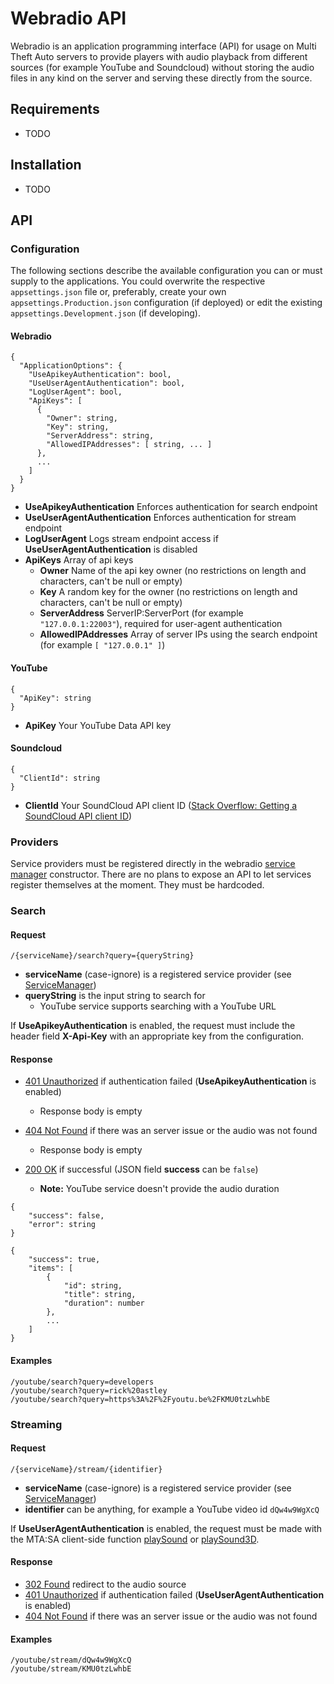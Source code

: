 # Webradio API
Webradio is an application programming interface (API) for usage on Multi Theft Auto servers to provide players with audio playback from different sources (for example YouTube and Soundcloud) without storing the audio files in any kind on the server and serving these directly from the source.

## Requirements
- TODO

## Installation
- TODO

## API

### Configuration
The following sections describe the available configuration you can or must supply to the applications. You could overwrite the respective `appsettings.json` file or, preferably, create your own `appsettings.Production.json` configuration (if deployed) or edit the existing `appsettings.Development.json` (if developing).

#### Webradio
```
{
  "ApplicationOptions": {
    "UseApikeyAuthentication": bool,
    "UseUserAgentAuthentication": bool,
    "LogUserAgent": bool,
    "ApiKeys": [
      {
        "Owner": string,
        "Key": string,
        "ServerAddress": string,
        "AllowedIPAddresses": [ string, ... ]
      },
      ...
    ]
  }
}
```
- **UseApikeyAuthentication** Enforces authentication for search endpoint
- **UseUserAgentAuthentication** Enforces authentication for stream endpoint
- **LogUserAgent** Logs stream endpoint access if **UseUserAgentAuthentication** is disabled
- **ApiKeys** Array of api keys
  - **Owner** Name of the api key owner (no restrictions on length and characters, can't be null or empty)
  - **Key** A random key for the owner (no restrictions on length and characters, can't be null or empty)
  - **ServerAddress** ServerIP:ServerPort (for example `"127.0.0.1:22003"`), required for user-agent authentication
  - **AllowedIPAddresses** Array of server IPs using the search endpoint (for example `[ "127.0.0.1" ]`)

#### YouTube
```
{
  "ApiKey": string
}
```
- **ApiKey** Your YouTube Data API key

#### Soundcloud
```
{
  "ClientId": string
}
```
- **ClientId** Your SoundCloud API client ID ([Stack Overflow: Getting a SoundCloud API client ID](https://stackoverflow.com/q/40992480))

### Providers
Service providers must be registered directly in the webradio [service manager](webradio/Service/ServiceManager.cs) constructor. There are no plans to expose an API to let services register themselves at the moment. They must be hardcoded.

### Search

#### Request
```
/{serviceName}/search?query={queryString}
```
- **serviceName** (case-ignore) is a registered service provider (see [ServiceManager](webradio/Service/ServiceManager.cs))
- **queryString** is the input string to search for
  - YouTube service supports searching with a YouTube URL

If **UseApikeyAuthentication** is enabled, the request must include the header field **X-Api-Key** with an appropriate key from the configuration.

#### Response
- [401 Unauthorized](https://httpstatuses.com/401) if authentication failed (**UseApikeyAuthentication** is enabled)
  - Response body is empty

- [404 Not Found](https://httpstatuses.com/404) if there was an server issue or the audio was not found
  - Response body is empty

- [200 OK](https://httpstatuses.com/200) if successful (JSON field **success** can be `false`)
  - **Note:** YouTube service doesn't provide the audio duration
```
{
    "success": false,
    "error": string
}
```
```
{
    "success": true,
    "items": [
        {
            "id": string,
            "title": string,
            "duration": number
        },
        ...
    ]
}
```

#### Examples
```
/youtube/search?query=developers
/youtube/search?query=rick%20astley
/youtube/search?query=https%3A%2F%2Fyoutu.be%2FKMU0tzLwhbE
```

### Streaming

#### Request
```
/{serviceName}/stream/{identifier}
```
- **serviceName** (case-ignore) is a registered service provider (see [ServiceManager](webradio/Service/ServiceManager.cs))
- **identifier** can be anything, for example a YouTube video id `dQw4w9WgXcQ`

If **UseUserAgentAuthentication** is enabled, the request must be made with the MTA:SA client-side function [playSound](https://wiki.multitheftauto.com/wiki/PlaySound) or [playSound3D](https://wiki.multitheftauto.com/wiki/PlaySound3D).

#### Response

- [302 Found](https://httpstatuses.com/302) redirect to the audio source
- [401 Unauthorized](https://httpstatuses.com/401) if authentication failed (**UseUserAgentAuthentication** is enabled)
- [404 Not Found](https://httpstatuses.com/404) if there was an server issue or the audio was not found

#### Examples
```
/youtube/stream/dQw4w9WgXcQ
/youtube/stream/KMU0tzLwhbE
```
